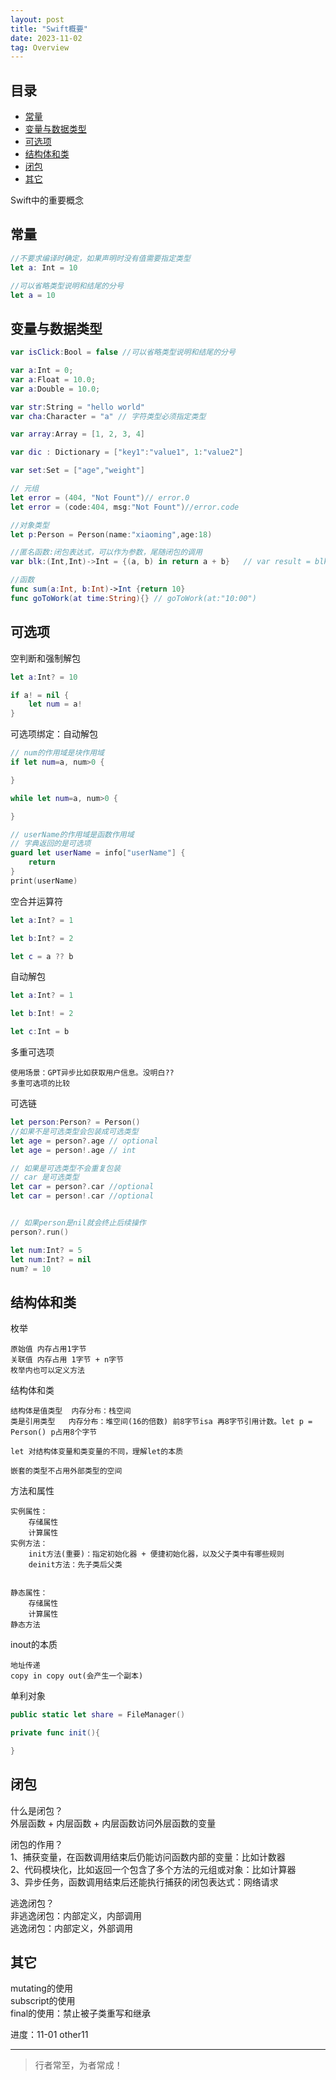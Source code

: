 ```yaml
---
layout: post
title: "Swift概要"
date: 2023-11-02
tag: Overview
---
```






## 目录


- [常量](#content1)   
- [变量与数据类型](#content2)   
- [可选项](#content3)   
- [结构体和类](#content4)   
- [闭包](#content5)   
- [其它](#content6)   




Swift中的重要概念


<!-- ************************************************ -->
## <a id="content1">常量</a>
```Swift
//不要求编译时确定，如果声明时没有值需要指定类型
let a: Int = 10 

//可以省略类型说明和结尾的分号
let a = 10 
```

<!-- ************************************************ -->
## <a id="content2">变量与数据类型</a>

```Swift
var isClick:Bool = false //可以省略类型说明和结尾的分号

var a:Int = 0; 
var a:Float = 10.0; 
var a:Double = 10.0;

var str:String = "hello world"
var cha:Character = "a" // 字符类型必须指定类型

var array:Array = [1, 2, 3, 4]

var dic : Dictionary = ["key1":"value1", 1:"value2"]

var set:Set = ["age","weight"]

// 元组
let error = (404, "Not Fount")// error.0
let error = (code:404, msg:"Not Fount")//error.code

//对象类型
let p:Person = Person(name:"xiaoming",age:18)

//匿名函数:闭包表达式，可以作为参数，尾随闭包的调用
var blk:(Int,Int)->Int = {(a, b) in return a + b}   // var result = blk(10,20)

//函数
func sum(a:Int, b:Int)->Int {return 10}
func goToWork(at time:String){} // goToWork(at:"10:00")
```
 
 
 
<!-- ************************************************ -->
## <a id="content3">可选项</a>
空判断和强制解包
```Swift
let a:Int? = 10

if a! = nil {
    let num = a!
}
```

可选项绑定：自动解包
```Swift
// num的作用域是块作用域
if let num=a, num>0 {

}

while let num=a, num>0 {

}

// userName的作用域是函数作用域
// 字典返回的是可选项
guard let userName = info["userName"] { 
    return 
}
print(userName)
```


空合并运算符
```Swift
let a:Int? = 1

let b:Int? = 2

let c = a ?? b
```

自动解包
```Swift
let a:Int? = 1

let b:Int! = 2

let c:Int = b
```

多重可选项
```
使用场景：GPT异步比如获取用户信息。没明白??
多重可选项的比较
```

可选链
```Swift
let person:Person? = Person()
//如果不是可选类型会包装成可选类型
let age = person?.age // optional
let age = person!.age // int

// 如果是可选类型不会重复包装
// car 是可选类型
let car = person?.car //optional
let car = person!.car //optional


// 如果person是nil就会终止后续操作
person?.run()

let num:Int? = 5
let num:Int? = nil
num? = 10

```


<!-- ************************************************ -->
## <a id="content4">结构体和类</a>

枚举
```
原始值 内存占用1字节
关联值 内存占用 1字节 + n字节
枚举内也可以定义方法
```

结构体和类
```
结构体是值类型  内存分布：栈空间
类是引用类型   内存分布：堆空间(16的倍数) 前8字节isa 再8字节引用计数。let p = Person() p占用8个字节

let 对结构体变量和类变量的不同，理解let的本质

嵌套的类型不占用外部类型的空间
```


方法和属性
```
实例属性：
    存储属性
    计算属性
实例方法：
    init方法(重要)：指定初始化器 + 便捷初始化器，以及父子类中有哪些规则
    deinit方法：先子类后父类


静态属性：
    存储属性
    计算属性
静态方法
```


inout的本质
```
地址传递
copy in copy out(会产生一个副本)
```

单利对象
```Swift
public static let share = FileManager()

private func init(){

}
```



<!-- ************************************************ -->
## <a id="content5">闭包</a>

什么是闭包？<br>
    外层函数 + 内层函数 + 内层函数访问外层函数的变量<br>

闭包的作用？<br>
    1、捕获变量，在函数调用结束后仍能访问函数内部的变量：比如计数器<br>
    2、代码模块化，比如返回一个包含了多个方法的元组或对象：比如计算器<br>
    3、异步任务，函数调用结束后还能执行捕获的闭包表达式：网络请求<br>

逃逸闭包？<br>
    非逃逸闭包：内部定义，内部调用<br>
    逃逸闭包：内部定义，外部调用<br>
 


<!-- ************************************************ -->
## <a id="content6">其它</a>

mutating的使用<br>
subscript的使用<br>
final的使用：禁止被子类重写和继承<br>


进度：11-01 other11


----------
>  行者常至，为者常成！


